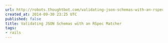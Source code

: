 ```yaml
---
url: http://robots.thoughtbot.com/validating-json-schemas-with-an-rspec-matcher
created_at: 2014-09-30 23:25 UTC
published: false
title: Validating JSON Schemas with an RSpec Matcher
tags:
- rails
---
```



